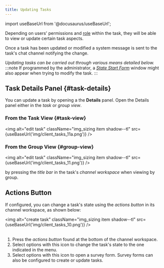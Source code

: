 ```yaml
---
title: Updating Tasks
---
```

import useBaseUrl from '@docusaurus/useBaseUrl'; 

Depending on users' permissions and [role](#user-roles) within the task, they will be able to view or update certain task aspects. 

Once a task has been updated or modified a system message is sent to the task's chat channel notifying the change.

_Updating tasks can be carried out through various means detailed below._
:::note
If programmed by the administrator, a [_State Start Form_](/docs/documentation/admin/workflows/admin_workflow_required_survey#required-survey-for-modifying-task-states) window might also appear when trying to modify the task.
:::

## Task Details Panel {#task-details}
You can update a task by opening a the **Details** panel. Open the Details panel either in the _task_ or _group view_.

### From the Task View {#task-view}

<img alt="edit task" className="img_sizing item shadow--tl" src={useBaseUrl('img/client_tasks_11a.png')} />
<br/>


### From the Group View {#group-view}

<img alt="edit task" className="img_sizing item shadow--tl" src={useBaseUrl('img/client_tasks_11.png')} />
<br/>

by pressing the _title bar_ in the task's _channel workspace_ when viewing by group.

## Actions Button
If configured, you can change a task's state using the _actions button_ in its channel workspace, as shown below:

<img alt="create task" className="img_sizing item shadow--tl" src={useBaseUrl('img/client_tasks_10.png')} />
<br/>
<br/>

<div className="margin-left--lg">

1. Press the _actions button_ found at the bottom of the channel workspace.
2. Select options with this icon to change the task's state to the one indicated in the menu.
3. Select options with this icon to open a survey form. Survey forms can also be configured to create or update tasks.

</div>